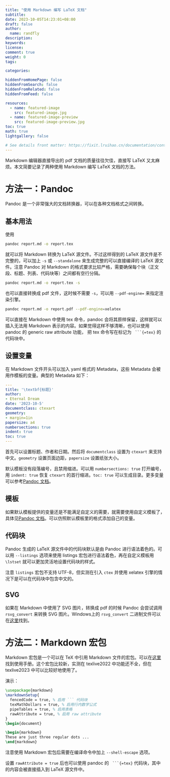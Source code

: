 ```yaml
---
title: "使用 Markdown 编写 LaTeX 文档"
subtitle:
date: 2023-10-05T14:23:01+08:00
draft: false
author:
  name: randfly
description:
keywords:
license:
comment: true
weight: 0
tags:

categories:

hiddenFromHomePage: false
hiddenFromSearch: false
hiddenFromRelated: false
hiddenFromFeed: false

resources:
  - name: featured-image
    src: featured-image.jpg
  - name: featured-image-preview
    src: featured-image-preview.jpg
toc: true
math: true
lightgallery: false

# See details front matter: https://fixit.lruihao.cn/documentation/content-management/introduction/#front-matter
---
```


Markdown 编辑器直接导出的 pdf 文档的质量往往欠佳，直接写 LaTeX 又太麻烦。本文简要记录了两种使用 Markdown 编写 LaTeX 文档的方法。

<!--more-->

# 方法一：Pandoc

Pandoc 是一个非常强大的文档转换器，可以在各种文档格式之间转换。

## 基本用法

使用

```sh
pandoc report.md -o report.tex
```

就可以将 Markdown 转换为 LaTeX 源文件。不过这样得到的 LaTeX 源文件是不完整的，可以加上 `-s` 或 `--standalone` 来生成完整的可以直接编译的 LaTeX 源文件。注意 Pandoc 对 Markdown 的格式要求比较严格，需要确保每个块（正文段、标题、列表、代码块等）之间都有空行分隔。

```sh
pandoc report.md -o report.tex -s
```

也可以直接转换成 pdf 文件，这时候不需要 `-s`，可以用 `--pdf-engine=` 来指定渲染引擎。

```sh
pandoc report.md -o report.pdf --pdf-engine=xelatex
```

可以直接在 Markdown 中使用 tex 命令，pandoc 会将其原样保留，这样就可以插入无法用 Markdown 表示的内容。如果觉得这样不够清晰，也可以使用 pandoc 的 generic raw attribute 功能， 把 tex 命令写在标记为 ` ```{=tex}` 的代码块中。

## 设置变量

在 Markdown 文件开头可以加入 yaml 格式的 Metadata，这些 Metadata 会被用作模板的变量。典型的 Metadata 如下：

```yaml
---
title: '\textbf{标题}'
author:
- Eternal Dream
date: '2023-10-5'
documentclass: ctexart
geometry:
- margin=1in
papersize: a4
numbersections: true
indent: true
toc: true
---
```

首先可以设置标题、作者和日期。然后将 `documentclass` 设置为 `ctexart` 来支持中文。`geometry` 设置页面边距，`papersize` 设置纸张大小。

默认模板没有段落编号，且禁用缩进。可以用 `numbersections: true` 打开编号，用 `indent: true` 恢复 `ctexart` 的首行缩进。`toc: true` 可以生成目录。更多变量可以参考[Pandoc 文档](https://pandoc.org/MANUAL.html#variables-for-latex)。

## 模板

如果默认模板提供的变量还是不能满足自定义的需要，就需要使用自定义模板了，具体见[Pandoc 文档](https://pandoc.org/MANUAL.html#templates)。可以仿照默认模板里的格式添加自己的变量。

## 代码块

Pandoc 生成的 LaTeX 源文件中的代码块默认是由 Pandoc 进行语法着色的。可以用 `--listings` 选项来使用 listings 宏包进行语法着色，再在自定义模板用 `\lstset` 就可以更加灵活地设置代码块的样式。

注意 `listings` 宏包不支持 UTF-8，但实测在引入 `ctex` 并使用 xelatex 引擎的情况下是可以在代码块中包含中文的。

## SVG

如果在 Markdown 中使用了 SVG 图片，转换成 pdf 的时候 Pandoc 会尝试调用 `rsvg_convert` 来转换 SVG 图片。Windows上的 `rsvg_convert` 二进制文件可以在[这里](https://opensourcepack.blogspot.com/2012/06/rsvg-convert-svg-image-conversion-tool.html)找到。

# 方法二：Markdown 宏包

Markdown 宏包是一个可以在 TeX 中引用 Markdown 文件的宏包。可以在[这里](https://witiko.github.io/markdown/)找到使用手册。这个宏包比较新，实测在 texlive2022 中功能还不全，但在 texlive2023 中可以比较好地使用了。

演示：

```tex
\usepackage{markdown}
\markdownSetup{
  fencedCode = true, % 启用 ``` 代码块
  texMathDollars = true, % 启用行内数学公式
  pipeTables = true, % 启用表格
  rawAttribute = true, % 启用 raw attribute
}
\begin{document}

\begin{markdown}
These are just three regular dots ...
\end{markdown}
```

注意使用 Markdown 宏包后需要在编译命令中加上 `--shell-escape` 选项。

设置 `rawAttribute = true` 后也可以使用 pandoc 的 ` ```{=tex}` 代码块，其中的内容会被直接插入到 LaTeX 源文件中。
